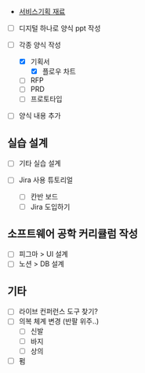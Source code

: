 - [서비스기획 재료](서비스기획%20재료.md)

- [ ] 디지털 하나로 양식 ppt 작성

- [ ] 각종 양식 작성
	- [x] 기획서
		- [x] 플로우 차트
	- [ ] RFP
	- [ ] PRD
	- [ ] 프로토타입
- [ ] 양식 내용 추가

## 실습 설계

- [ ] 기타 실습 설계

- [ ] Jira 사용 튜토리얼
	- [ ] 칸반 보드
	- [ ] Jira 도입하기

## 소프트웨어 공학 커리큘럼 작성

- [ ] 피그마 > UI 설계
- [ ] 노션 > DB 설계

## 기타

- [ ] 라이브 컨퍼런스 도구 찾기?
- [ ] 의복 체계 변경 (반팔 위주..)
	- [ ] 신발
	- [ ] 바지
	- [ ] 상의
- [ ] 펌